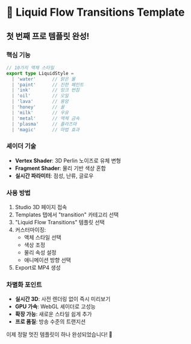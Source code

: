 # 🌊 Liquid Flow Transitions Template

## 첫 번째 프로 템플릿 완성!

### 핵심 기능
```typescript
// 10가지 액체 스타일
export type LiquidStyle = 
  | 'water'      // 맑은 물
  | 'paint'      // 진한 페인트
  | 'ink'        // 잉크 번짐
  | 'oil'        // 오일
  | 'lava'       // 용암
  | 'honey'      // 꿀
  | 'milk'       // 우유
  | 'metal'      // 액체 금속
  | 'plasma'     // 플라즈마
  | 'magic'      // 마법 효과
```

### 셰이더 기술
- **Vertex Shader**: 3D Perlin 노이즈로 유체 변형
- **Fragment Shader**: 물리 기반 색상 혼합
- **실시간 파라미터**: 점성, 난류, 글로우

### 사용 방법
1. Studio 3D 페이지 접속
2. Templates 탭에서 "transition" 카테고리 선택
3. "Liquid Flow Transitions" 템플릿 선택
4. 커스터마이징:
   - 액체 스타일 선택
   - 색상 조정
   - 물리 속성 설정
   - 애니메이션 방향 선택
5. Export로 MP4 생성

### 차별화 포인트
- **실시간 3D**: 사전 렌더링 없이 즉시 미리보기
- **GPU 가속**: WebGL 셰이더로 고성능
- **확장 가능**: 새로운 스타일 쉽게 추가
- **프로 품질**: 방송 수준의 트랜지션

이제 정말 멋진 템플릿이 하나 완성되었습니다! 🎉